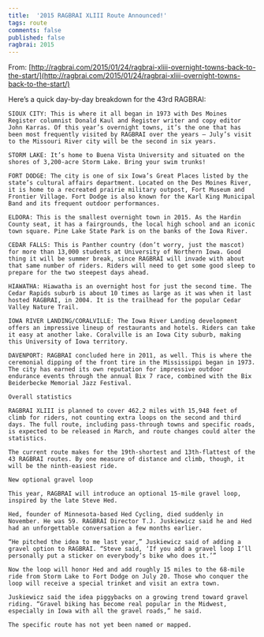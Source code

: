 ```yaml
---
title:  '2015 RAGBRAI XLIII Route Announced!'
tags: route
comments: false
published: false
ragbrai: 2015
---
```

From: [http://ragbrai.com/2015/01/24/ragbrai-xliii-overnight-towns-back-to-the-start/](http://ragbrai.com/2015/01/24/ragbrai-xliii-overnight-towns-back-to-the-start/)

Here’s a quick day-by-day breakdown for the 43rd RAGBRAI:

    SIOUX CITY: This is where it all began in 1973 with Des Moines Register columnist Donald Kaul and Register writer and copy editor John Karras. Of this year’s overnight towns, it’s the one that has been most frequently visited by RAGBRAI over the years — July’s visit to the Missouri River city will be the second in six years.

    STORM LAKE: It’s home to Buena Vista University and situated on the shores of 3,200-acre Storm Lake. Bring your swim trunks!

    FORT DODGE: The city is one of six Iowa’s Great Places listed by the state’s cultural affairs department. Located on the Des Moines River, it is home to a recreated prairie military outpost, Fort Museum and Frontier Village. Fort Dodge is also known for the Karl King Municipal Band and its frequent outdoor performances.

    ELDORA: This is the smallest overnight town in 2015. As the Hardin County seat, it has a fairgrounds, the local high school and an iconic town square. Pine Lake State Park is on the banks of the Iowa River.

    CEDAR FALLS: This is Panther country (don’t worry, just the mascot) for more than 13,000 students at University of Northern Iowa. Good thing it will be summer break, since RAGBRAI will invade with about that same number of riders. Riders will need to get some good sleep to prepare for the two steepest days ahead.

    HIAWATHA: Hiawatha is an overnight host for just the second time. The Cedar Rapids suburb is about 10 times as large as it was when it last hosted RAGBRAI, in 2004. It is the trailhead for the popular Cedar Valley Nature Trail.

    IOWA RIVER LANDING/CORALVILLE: The Iowa River Landing development offers an impressive lineup of restaurants and hotels. Riders can take it easy at another lake. Coralville is an Iowa City suburb, making this University of Iowa territory.

    DAVENPORT: RAGBRAI concluded here in 2011, as well. This is where the ceremonial dipping of the front tire in the Mississippi began in 1973. The city has earned its own reputation for impressive outdoor endurance events through the annual Bix 7 race, combined with the Bix Beiderbecke Memorial Jazz Festival.

    Overall statistics

    RAGBRAI XLIII is planned to cover 462.2 miles with 15,948 feet of climb for riders, not counting extra loops on the second and third days. The full route, including pass-through towns and specific roads, is expected to be released in March, and route changes could alter the statistics.

    The current route makes for the 19th-shortest and 13th-flattest of the 43 RAGBRAI routes. By one measure of distance and climb, though, it will be the ninth-easiest ride.

    New optional gravel loop

    This year, RAGBRAI will introduce an optional 15-mile gravel loop, inspired by the late Steve Hed.

    Hed, founder of Minnesota-based Hed Cycling, died suddenly in November. He was 59. RAGBRAI Director T.J. Juskiewicz said he and Hed had an unforgettable conversation a few months earlier.

    “He pitched the idea to me last year,” Juskiewicz said of adding a gravel option to RAGBRAI. “Steve said, ‘If you add a gravel loop I’ll personally put a sticker on everybody’s bike who does it.’”

    Now the loop will honor Hed and add roughly 15 miles to the 68-mile ride from Storm Lake to Fort Dodge on July 20. Those who conquer the loop will receive a special trinket and visit an extra town.

    Juskiewicz said the idea piggybacks on a growing trend toward gravel riding. “Gravel biking has become real popular in the Midwest, especially in Iowa with all the gravel roads,” he said.

    The specific route has not yet been named or mapped.
